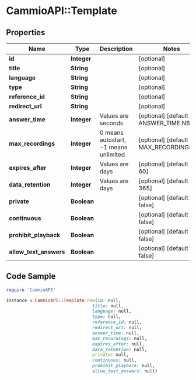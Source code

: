 # CammioAPI::Template

## Properties

Name | Type | Description | Notes
------------ | ------------- | ------------- | -------------
**id** | **Integer** |  | [optional] 
**title** | **String** |  | [optional] 
**language** | **String** |  | [optional] 
**type** | **String** |  | [optional] 
**reference_id** | **String** |  | [optional] 
**redirect_url** | **String** |  | [optional] 
**answer_time** | **Integer** | Values are seconds  | [optional] [default to ANSWER_TIME.N60]
**max_recordings** | **Integer** | 0 means autostart, -1 means unlimited  | [optional] [default to MAX_RECORDINGS.N2]
**expires_after** | **Integer** | Values are days  | [optional] [default to 60]
**data_retention** | **Integer** | Values are days  | [optional] [default to 365]
**private** | **Boolean** |  | [optional] [default to false]
**continuous** | **Boolean** |  | [optional] [default to false]
**prohibit_playback** | **Boolean** |  | [optional] [default to false]
**allow_text_answers** | **Boolean** |  | [optional] [default to false]

## Code Sample

```ruby
require 'CammioAPI'

instance = CammioAPI::Template.new(id: null,
                                 title: null,
                                 language: null,
                                 type: null,
                                 reference_id: null,
                                 redirect_url: null,
                                 answer_time: null,
                                 max_recordings: null,
                                 expires_after: null,
                                 data_retention: null,
                                 private: null,
                                 continuous: null,
                                 prohibit_playback: null,
                                 allow_text_answers: null)
```


